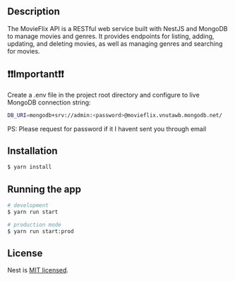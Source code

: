 
## Description

The MovieFlix API is a RESTful web service built with NestJS and MongoDB to manage movies and genres. It provides endpoints for listing, adding, updating, and deleting movies, as well as managing genres and searching for movies.

##   ❗❗Important❗❗

Create a .env file in the project root directory and configure to live MongoDB connection string: 

```bash
DB_URI=mongodb+srv://admin:<password>@movieflix.vnutawb.mongodb.net/
```
PS: Please request for password if it I havent sent you through email

## Installation

```bash
$ yarn install
```

## Running the app

```bash
# development
$ yarn run start

# production mode
$ yarn run start:prod
```


## License

Nest is [MIT licensed](LICENSE).
